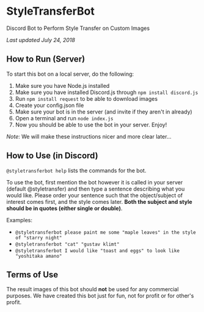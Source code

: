 # StyleTransferBot
Discord Bot to Perform Style Transfer on Custom Images

*Last updated July 24, 2018*

## How to Run (Server)
To start this bot on a local server, do the following:
1. Make sure you have Node.js installed
2. Make sure you have installed Discord.js through `npm install discord.js`
3. Run `npm install request` to be able to download images
4. Create your config.json file
5. Make sure your bot is in the server (and invite if they aren't in already)
6. Open a terminal and run `node index.js`
7. Now you should be able to use the bot in your server. Enjoy!

*Note*: We will make these instructions nicer and more clear later...

## How to Use (in Discord)
`@styletransferbot help` lists the commands for the bot.

To use the bot, first mention the bot however it is called in your server (default @styletransfer) and then type a sentence describing what you would like. Please order your sentence such that the object/subject of interest comes first, and the style comes later. **Both the subject and style should be in quotes (either single or double)**.

Examples:
- `@styletransferbot please paint me some "maple leaves" in the style of "starry night"`
- `@styletransferbot "cat" "gustav klimt"`
- `@styletransferbot I would like "toast and eggs" to look like "yoshitaka amano"`

## Terms of Use
The result images of this bot should **not** be used for any commercial purposes. We have created this bot just for fun, not for profit or for other's profit.
